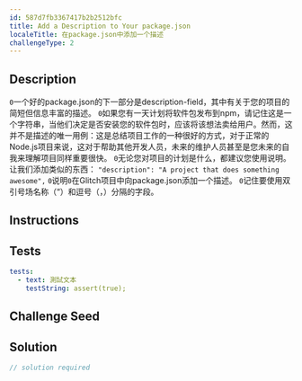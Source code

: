 ```yaml
---
id: 587d7fb3367417b2b2512bfc
title: Add a Description to Your package.json
localeTitle: 在package.json中添加一个描述
challengeType: 2
---
```


## Description
<section id='description'> <code>0</code>一个好的package.json的下一部分是description-field，其中有关于您的项目的简短但信息丰富的描述。 <code>0</code>如果您有一天计划将软件包发布到npm，请记住这是一个字符串，当他们决定是否安装您的软件包时，应该将该想法卖给用户。然而，这并不是描述的唯一用例：这是总结项目工作的一种很好的方式，对于正常的Node.js项目来说，这对于帮助其他开发人员，未来的维护人员甚至是您未来的自我来理解项目同样重要很快。 <code>0</code>无论您对项目的计划是什么，都建议您使用说明。让我们添加类似的东西： 
<code>"description": "A project that does something awesome",</code> <code>0</code>说明<code>0</code>在Glitch项目中向package.json添加一个描述。 <code>0</code>记住要使用双引号场名称（“）和逗号（，）分隔的字段。 
</section>

## Instructions
<section id='instructions'> 

</section>

## Tests
<section id='tests'>

```yml
tests:
  - text: 測試文本
    testString: assert(true);

```

</section>

## Challenge Seed
<section id='challengeSeed'>

</section>

## Solution
<section id='solution'>

```js
// solution required
```
</section>
